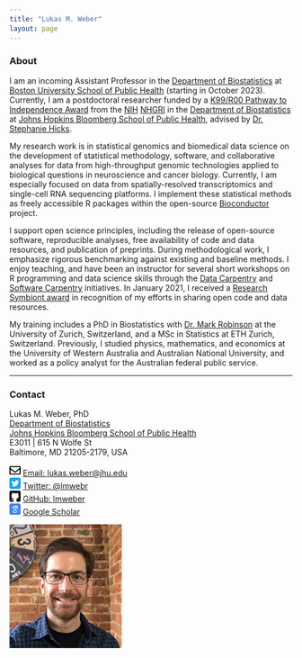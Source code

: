 ```yaml
---
title: "Lukas M. Weber"
layout: page
---
```



### About

I am an incoming Assistant Professor in the [Department of Biostatistics](https://www.bu.edu/sph/about/departments/biostatistics/) at [Boston University School of Public Health](https://www.bu.edu/sph/) (starting in October 2023). Currently, I am a postdoctoral researcher funded by a [K99/R00 Pathway to Independence Award](https://reporter.nih.gov/search/5u7x8jpqxUSznDKcHnIqSw/project-details/10350850) from the [NIH](https://www.nih.gov/) [NHGRI](https://www.genome.gov/) in the [Department of Biostatistics](https://www.jhsph.edu/departments/biostatistics/) at [Johns Hopkins Bloomberg School of Public Health](https://www.jhsph.edu/), advised by [Dr. Stephanie Hicks](https://www.stephaniehicks.com/).

My research work is in statistical genomics and biomedical data science on the development of statistical methodology, software, and collaborative analyses for data from high-throughput genomic technologies applied to biological questions in neuroscience and cancer biology. Currently, I am especially focused on data from spatially-resolved transcriptomics and single-cell RNA sequencing platforms. I implement these statistical methods as freely accessible R packages within the open-source [Bioconductor](http://bioconductor.org/) project.

I support open science principles, including the release of open-source software, reproducible analyses, free availability of code and data resources, and publication of preprints. During methodological work, I emphasize rigorous benchmarking against existing and baseline methods. I enjoy teaching, and have been an instructor for several short workshops on R programming and data science skills through the [Data Carpentry](https://datacarpentry.org/) and [Software Carpentry](https://software-carpentry.org/) initiatives. In January 2021, I received a [Research Symbiont award](https://researchsymbionts.org/) in recognition of my efforts in sharing open code and data resources.

My training includes a PhD in Biostatistics with [Dr. Mark Robinson](https://robinsonlabuzh.github.io/) at the University of Zurich, Switzerland, and a MSc in Statistics at ETH Zurich, Switzerland. Previously, I studied physics, mathematics, and economics at the University of Western Australia and Australian National University, and worked as a policy analyst for the Australian federal public service.


---


### Contact

<div class="row-fluid" markdown="1">
<div class="span7" markdown="1">

Lukas M. Weber, PhD <br/>
[Department of Biostatistics](https://www.jhsph.edu/departments/biostatistics/) <br/>
[Johns Hopkins Bloomberg School of Public Health](https://www.jhsph.edu/) <br/>
E3011 | 615 N Wolfe St <br/>
Baltimore, MD 21205-2179, USA

<img src="images/envelope.svg" alt="Email logo" width="20"> [Email: lukas.weber@jhu.edu]() <br/>
<img src="images/twitter.svg" alt="Twitter logo" width="20"> [Twitter: @lmwebr](https://twitter.com/lmwebr) <br/>
<img src="images/github.svg" alt="GitHub logo" width="20"> [GitHub: lmweber](https://github.com/lmweber) <br/>
<img src="images/scholar.svg" alt="Google Scholar logo" width="20"> [Google Scholar](https://scholar.google.com/citations?user=1vZo3toAAAAJ&hl=en)

</div>
<div class="span3" markdown="1">

<img src="images/Lukas_Weber_photo_small.jpg" alt="Lukas Weber photo" width="200">

</div>
</div>

